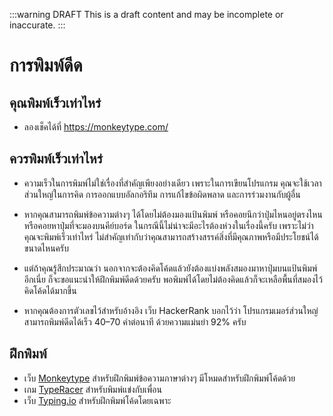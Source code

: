 
:::warning DRAFT
This is a draft content and may be incomplete or inaccurate.
:::

# การพิมพ์ดีด

## คุณพิมพ์เร็วเท่าไหร่

- ลองเช็คได้ที่ <https://monkeytype.com/>

## ควรพิมพ์เร็วเท่าไหร่

- ความเร็วในการพิมพ์ไม่ใช่เรื่องที่สำคัญเพียงอย่างเดียว
    เพราะในการเขียนโปรแกรม คุณจะใช้เวลาส่วนใหญ่ในการคิด การออกแบบอัลกอริทึม การแก้ไขข้อผิดพลาด และการร่วมงานกับผู้อื่น

- หากคุณสามารถพิมพ์ข้อความต่างๆ ได้โดยไม่ต้องมองแป้นพิมพ์ หรือคอยนึกว่าปุ่มไหนอยู่ตรงไหน หรือคอยหาปุ่มที่จะมองบนคีย์บอร์ด
    ในกรณีนี้ไม่น่าจะมีอะไรต้องห่วงในเรื่องนี้ครับ
    เพราะไม่ว่าคุณจะพิมพ์เร็วเท่าไหร่ ไม่สำคัญเท่ากับว่าคุณสามารถสร้างสรรค์สิ่งที่มีคุณภาพหรือมีประโยชน์ได้ขนาดไหนครับ

- แต่ถ้าคุณรู้สึกประมาณว่า
    นอกจากจะต้องคิดโค้ดแล้วยังต้องแบ่งพลังสมองมาหาปุ่มบนแป้นพิมพ์อีกเนี่ย
    ก็จะขอแนะนำให้ฝึกพิมพ์ดีดด้วยครับ
    พอพิมพ์ได้โดยไม่ต้องคิดแล้วก็จะเหลือพื้นที่สมองไว้คิดโค้ดได้มากขึ้น

- หากคุณต้องการตัวเลขไว้สำหรับอ้างอิง
    เว็บ HackerRank บอกไว้ว่า โปรแกรมเมอร์ส่วนใหญ่สามารถพิมพ์ดีดได้เร็ว 40–70 คำต่อนาที ด้วยความแม่นยำ 92% ครับ

## ฝึกพิมพ์

- เว็บ [Monkeytype](https://monkeytype.com/) สำหรับฝึกพิมพ์ข้อความภาษาต่างๆ
    มีโหมดสำหรับฝึกพิมพ์โค้ดด้วย
- เกม [TypeRacer](https://play.typeracer.com/) สำหรับพิมพ์แข่งกับเพื่อน
- เว็บ [Typing.io](https://typing.io/) สำหรับฝึกพิมพ์โค้ดโดยเฉพาะ

